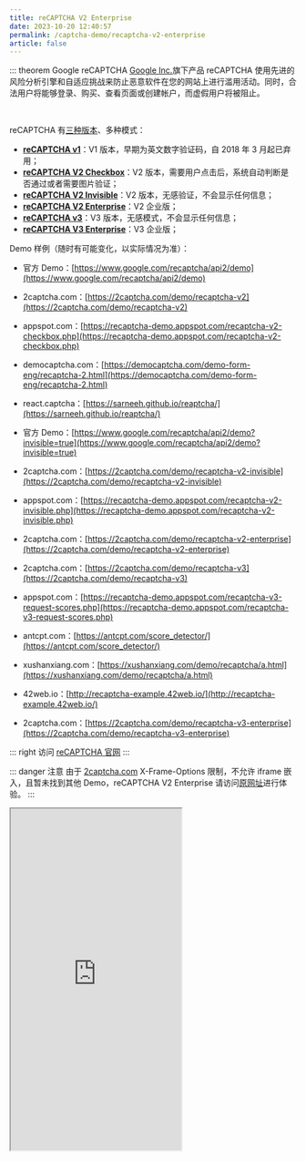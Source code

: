 ```yaml
---
title: reCAPTCHA V2 Enterprise
date: 2023-10-20 12:40:57
permalink: /captcha-demo/recaptcha-v2-enterprise
article: false
---
```


::: theorem Google reCAPTCHA
[Google Inc.](https://about.google/)旗下产品 reCAPTCHA 使用先进的风险分析引擎和自适应挑战来防止恶意软件在您的网站上进行滥用活动。同时，合法用户将能够登录、购买、查看页面或创建帐户，而虚假用户将被阻止。

<br>

reCAPTCHA 有[三种版本](https://developers.google.com/recaptcha/intro)、多种模式：

- **[reCAPTCHA v1](https://developers.google.com/recaptcha/docs/versions#recaptcha_v1_-_shut_down)**：V1 版本，早期为英文数字验证码，自 2018 年 3 月起已弃用；
- **[reCAPTCHA V2 Checkbox](https://developers.google.com/recaptcha/docs/display)**：V2 版本，需要用户点击后，系统自动判断是否通过或者需要图片验证；
- **[reCAPTCHA V2 Invisible](https://developers.google.com/recaptcha/docs/invisible)**：V2 版本，无感验证，不会显示任何信息；
- **[reCAPTCHA V2 Enterprise](https://cloud.google.com/recaptcha-enterprise/docs/overview)**：V2 企业版；
- **[reCAPTCHA v3](https://developers.google.com/recaptcha/docs/v3)**：V3 版本，无感模式，不会显示任何信息；
- **[reCAPTCHA V3 Enterprise](https://cloud.google.com/recaptcha-enterprise/docs/overview)**：V3 企业版；


Demo 样例（随时有可能变化，以实际情况为准）：
<br>

- 官方 Demo：[https://www.google.com/recaptcha/api2/demo](https://www.google.com/recaptcha/api2/demo)<Badge text="V2 Checkbox" type="tip" vertical="middle"/>
- 2captcha.com：[https://2captcha.com/demo/recaptcha-v2](https://2captcha.com/demo/recaptcha-v2)<Badge text="V2 Checkbox" type="tip" vertical="middle"/>
- appspot.com：[https://recaptcha-demo.appspot.com/recaptcha-v2-checkbox.php](https://recaptcha-demo.appspot.com/recaptcha-v2-checkbox.php)<Badge text="V2 Checkbox" type="tip" vertical="middle"/>
- democaptcha.com：[https://democaptcha.com/demo-form-eng/recaptcha-2.html](https://democaptcha.com/demo-form-eng/recaptcha-2.html)<Badge text="V2 Checkbox" type="tip" vertical="middle"/>
- react.captcha：[https://sarneeh.github.io/reaptcha/](https://sarneeh.github.io/reaptcha/)<Badge text="V2 Checkbox" type="tip" vertical="middle"/>

- 官方 Demo：[https://www.google.com/recaptcha/api2/demo?invisible=true](https://www.google.com/recaptcha/api2/demo?invisible=true)<Badge text="V2 Invisible" type="tip" vertical="middle"/>
- 2captcha.com：[https://2captcha.com/demo/recaptcha-v2-invisible](https://2captcha.com/demo/recaptcha-v2-invisible)<Badge text="V2 Invisible" type="tip" vertical="middle"/>
- appspot.com：[https://recaptcha-demo.appspot.com/recaptcha-v2-invisible.php](https://recaptcha-demo.appspot.com/recaptcha-v2-invisible.php)<Badge text="V2 Invisible" type="tip" vertical="middle"/>

- 2captcha.com：[https://2captcha.com/demo/recaptcha-v2-enterprise](https://2captcha.com/demo/recaptcha-v2-enterprise)<Badge text="V2 Enterprise" type="tip" vertical="middle"/> <Badge text="本页使用" type="error" vertical="middle"/>

- 2captcha.com：[https://2captcha.com/demo/recaptcha-v3](https://2captcha.com/demo/recaptcha-v3)<Badge text="V3" type="tip" vertical="middle"/>
- appspot.com：[https://recaptcha-demo.appspot.com/recaptcha-v3-request-scores.php](https://recaptcha-demo.appspot.com/recaptcha-v3-request-scores.php)<Badge text="V3" type="tip" vertical="middle"/>
- antcpt.com：[https://antcpt.com/score_detector/](https://antcpt.com/score_detector/)<Badge text="V3" type="tip" vertical="middle"/>
- xushanxiang.com：[https://xushanxiang.com/demo/recaptcha/a.html](https://xushanxiang.com/demo/recaptcha/a.html)<Badge text="V3" type="tip" vertical="middle"/>
- 42web.io：[http://recaptcha-example.42web.io/](http://recaptcha-example.42web.io/)<Badge text="V3" type="tip" vertical="middle"/>

- 2captcha.com：[https://2captcha.com/demo/recaptcha-v3-enterprise](https://2captcha.com/demo/recaptcha-v3-enterprise)<Badge text="V3 Enterprise" type="tip" vertical="middle"/>

::: right
访问 [reCAPTCHA 官网](https://www.google.com/recaptcha/about/)
:::

::: danger 注意
由于 [2captcha.com](https://2captcha.com/demo/recaptcha-v2-enterprise) X-Frame-Options 限制，不允许 iframe 嵌入，且暂未找到其他 Demo，reCAPTCHA V2 Enterprise 请访问[原网址](https://2captcha.com/demo/recaptcha-v2-enterprise)进行体验。
:::

<iframe src="https://2captcha.com/demo/recaptcha-v2-enterprise" height="600px"></iframe>
